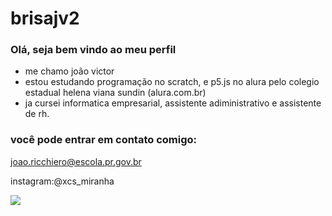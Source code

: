 # brisajv2 
### Olá, seja bem vindo ao meu perfil
- me chamo joão victor
- estou estudando programação no scratch, e p5.js no alura pelo colegio estadual helena viana sundin (alura.com.br)
- ja cursei informatica empresarial, assistente adiministrativo e assistente de rh.

### você pode entrar em contato comigo:
joao.ricchiero@escola.pr.gov.br

instagram:@xcs_miranha


![](https://tenor.com/pt-BR/view/eye-rolling-eyes-gif-10217929)
